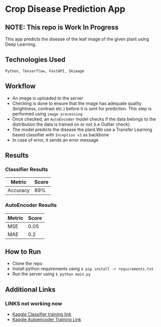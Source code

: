 # Crop Disease Prediction App

## NOTE: This repo is Work In Progress

<!-- Intro and about the project -->

This app predicts the disease of the leaf image of the given plant using Deep Learning.

## Technologies Used

<!-- Tech stack, libraries etc -->

`Python, Tensorflow, FastAPI, Skimage`

## Workflow

<!-- In some detail of how this works -->

- An image is uploaded to the server
- Checking is done to ensure that the image has adequate quality (brightness, contrast etc.) before it is sent for prediction. This step is performed using `image processing`
- Once checked, an `AutoEncoder` model checks if the data belongs to the distribution the data is trained on or not (i.e Outlier check).
- The model predicts the disease the plant.We use a Transfer Learning based classifier with `Inception v3` as backbone
- In case of error, it sends an error message

## Results

### Classifier Results

| Metric   | Score |
| -------- | ----- |
| Accuracy | 89%   |

### AutoEncoder Results

| Metric | Score |
| ------ | ----- |
| MSE    | 0.05  |
| MAE    | 0.2   |

## How to Run

<!-- Installation and Running Steps -->

- Clone the repo
- Install python requirements using `$ pip install -r requirements.txt`
- Run the server using `$ python main.py`

## Additional Links
### LINKS not working now

<!-- Kaggle model training links -->

- [Kaggle Classifier training link]()
- [Kaggle Autoencoder Training Link]()

